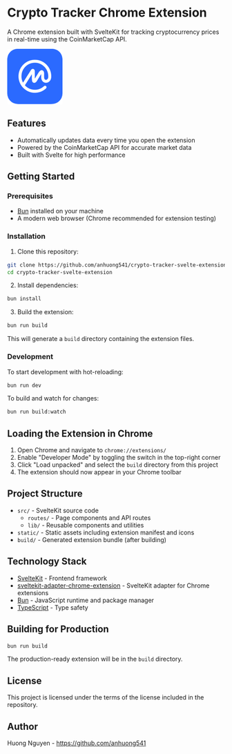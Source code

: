 # Crypto Tracker Chrome Extension

A Chrome extension built with SvelteKit for tracking cryptocurrency prices in real-time using the CoinMarketCap API.

![Crypto Tracker](static/icons/coinmarketcap_icon_128.png)

## Features

- Automatically updates data every time you open the extension
- Powered by the CoinMarketCap API for accurate market data
- Built with Svelte for high performance

## Getting Started

### Prerequisites

- [Bun](https://bun.sh/) installed on your machine
- A modern web browser (Chrome recommended for extension testing)

### Installation

1. Clone this repository:
```bash
git clone https://github.com/anhuong541/crypto-tracker-svelte-extensions.git
cd crypto-tracker-svelte-extension
```

2. Install dependencies:
```bash
bun install
```

3. Build the extension:
```bash
bun run build
```

This will generate a `build` directory containing the extension files.

### Development

To start development with hot-reloading:

```bash
bun run dev
```

To build and watch for changes:

```bash
bun run build:watch
```

## Loading the Extension in Chrome

1. Open Chrome and navigate to `chrome://extensions/`
2. Enable "Developer Mode" by toggling the switch in the top-right corner
3. Click "Load unpacked" and select the `build` directory from this project
4. The extension should now appear in your Chrome toolbar

## Project Structure

- `src/` - SvelteKit source code
  - `routes/` - Page components and API routes
  - `lib/` - Reusable components and utilities
- `static/` - Static assets including extension manifest and icons
- `build/` - Generated extension bundle (after building)

## Technology Stack

- [SvelteKit](https://kit.svelte.dev/) - Frontend framework
- [sveltekit-adapter-chrome-extension](https://github.com/michmich112/sveltekit-adapter-chrome-extension) - SvelteKit adapter for Chrome extensions
- [Bun](https://bun.sh/) - JavaScript runtime and package manager
- [TypeScript](https://www.typescriptlang.org/) - Type safety

## Building for Production

```bash
bun run build
```

The production-ready extension will be in the `build` directory.

## License

This project is licensed under the terms of the license included in the repository.

## Author

Huong Nguyen - https://github.com/anhuong541
